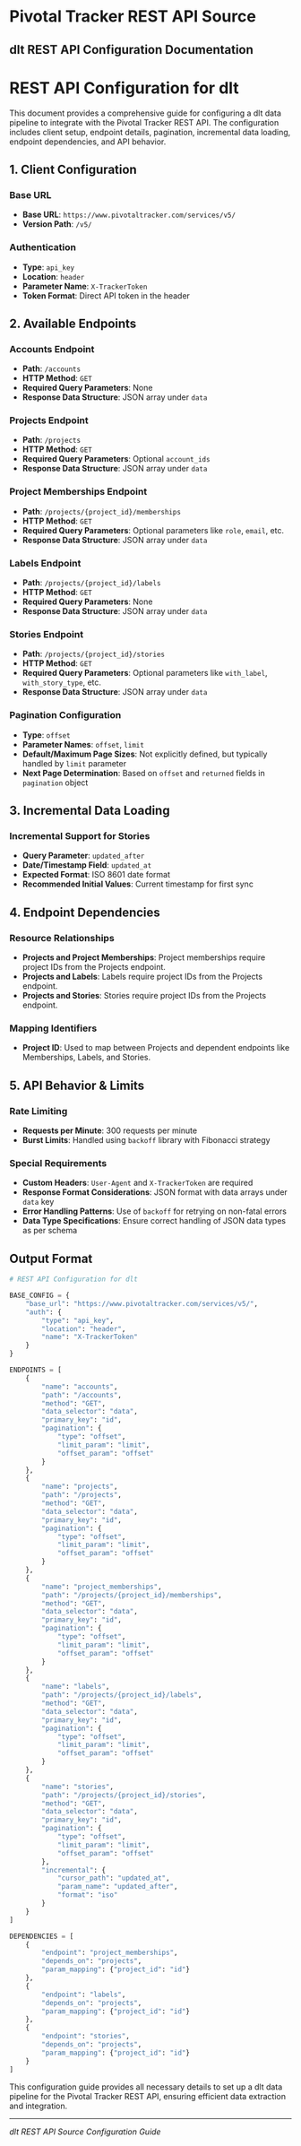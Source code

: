 # Pivotal Tracker REST API Source

## dlt REST API Configuration Documentation

# REST API Configuration for dlt

This document provides a comprehensive guide for configuring a dlt data pipeline to integrate with the Pivotal Tracker REST API. The configuration includes client setup, endpoint details, pagination, incremental data loading, endpoint dependencies, and API behavior.

## 1. Client Configuration

### Base URL
- **Base URL**: `https://www.pivotaltracker.com/services/v5/`
- **Version Path**: `/v5/`

### Authentication
- **Type**: `api_key`
- **Location**: `header`
- **Parameter Name**: `X-TrackerToken`
- **Token Format**: Direct API token in the header

## 2. Available Endpoints

### Accounts Endpoint
- **Path**: `/accounts`
- **HTTP Method**: `GET`
- **Required Query Parameters**: None
- **Response Data Structure**: JSON array under `data`

### Projects Endpoint
- **Path**: `/projects`
- **HTTP Method**: `GET`
- **Required Query Parameters**: Optional `account_ids`
- **Response Data Structure**: JSON array under `data`

### Project Memberships Endpoint
- **Path**: `/projects/{project_id}/memberships`
- **HTTP Method**: `GET`
- **Required Query Parameters**: Optional parameters like `role`, `email`, etc.
- **Response Data Structure**: JSON array under `data`

### Labels Endpoint
- **Path**: `/projects/{project_id}/labels`
- **HTTP Method**: `GET`
- **Required Query Parameters**: None
- **Response Data Structure**: JSON array under `data`

### Stories Endpoint
- **Path**: `/projects/{project_id}/stories`
- **HTTP Method**: `GET`
- **Required Query Parameters**: Optional parameters like `with_label`, `with_story_type`, etc.
- **Response Data Structure**: JSON array under `data`

### Pagination Configuration
- **Type**: `offset`
- **Parameter Names**: `offset`, `limit`
- **Default/Maximum Page Sizes**: Not explicitly defined, but typically handled by `limit` parameter
- **Next Page Determination**: Based on `offset` and `returned` fields in `pagination` object

## 3. Incremental Data Loading

### Incremental Support for Stories
- **Query Parameter**: `updated_after`
- **Date/Timestamp Field**: `updated_at`
- **Expected Format**: ISO 8601 date format
- **Recommended Initial Values**: Current timestamp for first sync

## 4. Endpoint Dependencies

### Resource Relationships
- **Projects and Project Memberships**: Project memberships require project IDs from the Projects endpoint.
- **Projects and Labels**: Labels require project IDs from the Projects endpoint.
- **Projects and Stories**: Stories require project IDs from the Projects endpoint.

### Mapping Identifiers
- **Project ID**: Used to map between Projects and dependent endpoints like Memberships, Labels, and Stories.

## 5. API Behavior & Limits

### Rate Limiting
- **Requests per Minute**: 300 requests per minute
- **Burst Limits**: Handled using `backoff` library with Fibonacci strategy

### Special Requirements
- **Custom Headers**: `User-Agent` and `X-TrackerToken` are required
- **Response Format Considerations**: JSON format with data arrays under `data` key
- **Error Handling Patterns**: Use of `backoff` for retrying on non-fatal errors
- **Data Type Specifications**: Ensure correct handling of JSON data types as per schema

## Output Format

```python
# REST API Configuration for dlt

BASE_CONFIG = {
    "base_url": "https://www.pivotaltracker.com/services/v5/",
    "auth": {
        "type": "api_key",
        "location": "header",
        "name": "X-TrackerToken"
    }
}

ENDPOINTS = [
    {
        "name": "accounts",
        "path": "/accounts",
        "method": "GET",
        "data_selector": "data",
        "primary_key": "id",
        "pagination": {
            "type": "offset",
            "limit_param": "limit",
            "offset_param": "offset"
        }
    },
    {
        "name": "projects",
        "path": "/projects",
        "method": "GET",
        "data_selector": "data",
        "primary_key": "id",
        "pagination": {
            "type": "offset",
            "limit_param": "limit",
            "offset_param": "offset"
        }
    },
    {
        "name": "project_memberships",
        "path": "/projects/{project_id}/memberships",
        "method": "GET",
        "data_selector": "data",
        "primary_key": "id",
        "pagination": {
            "type": "offset",
            "limit_param": "limit",
            "offset_param": "offset"
        }
    },
    {
        "name": "labels",
        "path": "/projects/{project_id}/labels",
        "method": "GET",
        "data_selector": "data",
        "primary_key": "id",
        "pagination": {
            "type": "offset",
            "limit_param": "limit",
            "offset_param": "offset"
        }
    },
    {
        "name": "stories",
        "path": "/projects/{project_id}/stories",
        "method": "GET",
        "data_selector": "data",
        "primary_key": "id",
        "pagination": {
            "type": "offset",
            "limit_param": "limit",
            "offset_param": "offset"
        },
        "incremental": {
            "cursor_path": "updated_at",
            "param_name": "updated_after",
            "format": "iso"
        }
    }
]

DEPENDENCIES = [
    {
        "endpoint": "project_memberships",
        "depends_on": "projects",
        "param_mapping": {"project_id": "id"}
    },
    {
        "endpoint": "labels",
        "depends_on": "projects",
        "param_mapping": {"project_id": "id"}
    },
    {
        "endpoint": "stories",
        "depends_on": "projects",
        "param_mapping": {"project_id": "id"}
    }
]
```

This configuration guide provides all necessary details to set up a dlt data pipeline for the Pivotal Tracker REST API, ensuring efficient data extraction and integration.

---
*dlt REST API Source Configuration Guide*